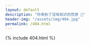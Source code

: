 ```yaml
---
layout: default
description: "你来到了没有知识的荒原 🙊"
header-img: "/assets/img/404.jpg"
permalink: /404.html
---
```




{% include 404.html %}